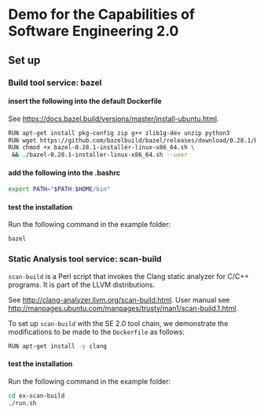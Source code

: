 # Demo for the Capabilities of Software Engineering 2.0

## Set up

### Build tool service: bazel

#### insert the following into the default Dockerfile
See https://docs.bazel.build/versions/master/install-ubuntu.html.

```bash
RUN apt-get install pkg-config zip g++ zlib1g-dev unzip python3
RUN wget https://github.com/bazelbuild/bazel/releases/download/0.28.1/bazel-0.28.1-installer-linux-x86_64.sh
RUN chmod +x bazel-0.28.1-installer-linux-x86_64.sh \
 && ./bazel-0.28.1-installer-linux-x86_64.sh --user
```
#### add the following into the .bashrc
```bash
export PATH="$PATH:$HOME/bin"
```

#### test the installation
Run the following command in the example folder:
```bash
bazel
```

### Static Analysis tool service: scan-build

`scan-build` is a Perl script that invokes the Clang static analyzer for C/C++ programs.
It is part of the LLVM distributions.

See http://clang-analyzer.llvm.org/scan-build.html. User manual see http://manpages.ubuntu.com/manpages/trusty/man1/scan-build.1.html.

To set up `scan-build` with the SE 2.0 tool chain, we demonstrate the modifications to be made to the `Dockerfile` as follows:

```bash
RUN apt-get install -y clang
```

#### test the installation
Run the following command in the example folder:
```bash
cd ex-scan-build
./run.sh
```
